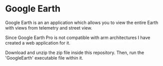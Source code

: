 # Google Earth
Google Earth is an an application which allows you to view the entire Earth with views from telemetry and street view.

Since Google Earth Pro is not compatible with arm architectures I have created a web application for it.

Download and unzip the zip file inside this repository. Then, run the 'GoogleEarth' executable file within it.